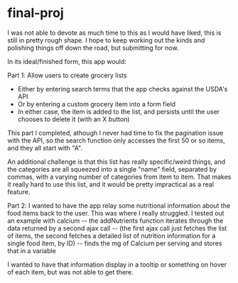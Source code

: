 # final-proj

I was not able to devote as much time to this as I would have liked, this is still in pretty rough shape. I hope to keep working out the kinds and polishing things off down the road, but submitting for now.

In its ideal/finished form, this app would:

Part 1:
Allow users to create grocery lists
  - Either by entering search terms that the app checks against the USDA's API
  - Or by entering a custom grocery item into a form field
  - In either case, the item is added to the list, and persists until the user chooses to delete it (with an X button)
  
This part I completed, athough I never had time to fix the pagination issue with the API, so the search function only accesses the first 
50 or so items, and they all start with "A".

An additional challenge is that this list has really specific/weird things, and the categories are all squeezed into a single "name" field, separated by commas,
with a varying number of categories from item to item. That makes it really hard to use this list, and it would be pretty impractical as a real feature.

Part 2:
I wanted to have the app relay some nutritional information about the food items back to the user. This was where I really struggled.
I tested out an example with calcium -- the addNutrients function iterates through the data returned by a second ajax call -- (the first ajax call
just fetches the list of items, the second fetches a detailed list of nutrition information for a single food item, by ID) -- finds the mg of Calcium per serving and stores that in a variable

I wanted to have that information display in a tooltip or something on hover of each item, but was not able to get there. 

